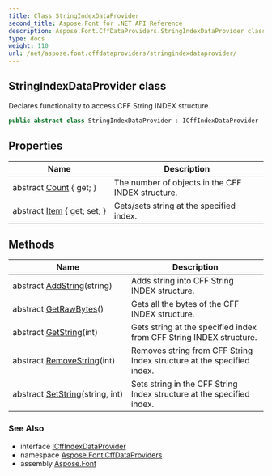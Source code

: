 ```yaml
---
title: Class StringIndexDataProvider
second_title: Aspose.Font for .NET API Reference
description: Aspose.Font.CffDataProviders.StringIndexDataProvider class. Declares functionality to access CFF String INDEX structure
type: docs
weight: 110
url: /net/aspose.font.cffdataproviders/stringindexdataprovider/
---
```

## StringIndexDataProvider class

Declares functionality to access CFF String INDEX structure.

```csharp
public abstract class StringIndexDataProvider : ICffIndexDataProvider
```

## Properties

| Name | Description |
| --- | --- |
| abstract [Count](../../aspose.font.cffdataproviders/stringindexdataprovider/count/) { get; } | The number of objects in the CFF INDEX structure. |
| abstract [Item](../../aspose.font.cffdataproviders/stringindexdataprovider/item/) { get; set; } | Gets/sets string at the specified index. |

## Methods

| Name | Description |
| --- | --- |
| abstract [AddString](../../aspose.font.cffdataproviders/stringindexdataprovider/addstring/)(string) | Adds string into CFF String INDEX structure. |
| abstract [GetRawBytes](../../aspose.font.cffdataproviders/stringindexdataprovider/getrawbytes/)() | Gets all the bytes of the CFF INDEX structure. |
| abstract [GetString](../../aspose.font.cffdataproviders/stringindexdataprovider/getstring/)(int) | Gets string at the specified index from CFF String INDEX structure. |
| abstract [RemoveString](../../aspose.font.cffdataproviders/stringindexdataprovider/removestring/)(int) | Removes string from CFF String Index structure at the specified index. |
| abstract [SetString](../../aspose.font.cffdataproviders/stringindexdataprovider/setstring/)(string, int) | Sets string in the CFF String Index structure at the specified index. |

### See Also

* interface [ICffIndexDataProvider](../icffindexdataprovider/)
* namespace [Aspose.Font.CffDataProviders](../../aspose.font.cffdataproviders/)
* assembly [Aspose.Font](../../)


